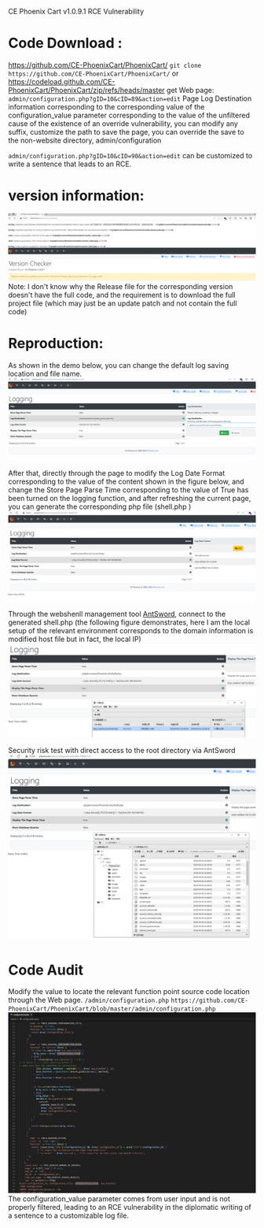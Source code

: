 CE Phoenix Cart v1.0.9.1 RCE Vulnerability
# Code Download :
https://github.com/CE-PhoenixCart/PhoenixCart/
`git clone https://github.com/CE-PhoenixCart/PhoenixCart/`
or
https://codeload.github.com/CE-PhoenixCart/PhoenixCart/zip/refs/heads/master
get Web page: `admin/configuration.php?gID=10&cID=89&action=edit` Page Log Destination information corresponding to the corresponding value of the configuration_value parameter corresponding to the value of the unfiltered cause of the existence of an override vulnerability, you can modify any suffix, customize the path to save the page, you can override the save to the non-website directory, admin/configuration

`admin/configuration.php?gID=10&cID=90&action=edit` can be customized to write a sentence that leads to an RCE.

# version information:
![本地路径](./CE%20Phoenix%20Cart%20v1.0.9.1%20img/1.png "Version") 
Note: I don't know why the Release file for the corresponding version doesn't have the full code, and the requirement is to download the full project file (which may just be an update patch and not contain the full code)
# Reproduction:
As shown in the demo below, you can change the default log saving location and file name.
![本地路径](./CE%20Phoenix%20Cart%20v1.0.9.1%20img/2.png "Log DestInation") 

After that, directly through the page to modify the Log Date Format corresponding to the value of the content shown in the figure below, and change the Store Page Parse Time corresponding to the value of True has been turned on the logging function, and after refreshing the current page, you can generate the corresponding php file (shell.php )
![本地路径](./CE%20Phoenix%20Cart%20v1.0.9.1%20img/3.png "Log Date Format") 

Through the webshenll management tool [AntSword](https://github.com/AntSwordProject/), connect to the generated shell.php (the following figure demonstrates, here I am the local setup of the relevant environment corresponds to the domain information is modified host file but in fact, the local IP)
![本地路径](./CE%20Phoenix%20Cart%20v1.0.9.1%20img/4.png "AntSword") 

Security risk test with direct access to the root directory via AntSword
![本地路径](./CE%20Phoenix%20Cart%20v1.0.9.1%20img/5.png "Security") 

# Code Audit
Modify the value to locate the relevant function point source code location through the Web page.
`/admin/configuration.php`
`https://github.com/CE-PhoenixCart/PhoenixCart/blob/master/admin/configuration.php`
![本地路径](./CE%20Phoenix%20Cart%20v1.0.9.1%20img/6.png "configuration.php") 
The configuration_value parameter comes from user input and is not properly filtered, leading to an RCE vulnerability in the diplomatic writing of a sentence to a customizable log file.